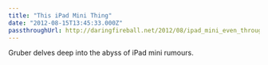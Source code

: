 ```yaml
---
title: "This iPad Mini Thing"
date: "2012-08-15T13:45:33.000Z"
passthroughUrl: http://daringfireball.net/2012/08/ipad_mini_even_througher
---
```


Gruber delves deep into the abyss of iPad mini rumours.